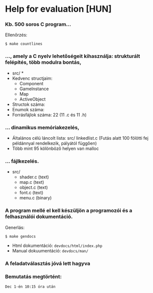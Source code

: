 # Help for evaluation [HUN]

### Kb. 500 soros C program...
Ellenőrzés:	
```
$ make countlines
```

### ..., amely a C nyelv lehetőségeit kihasználja: strukturált felépítés, több modulra bontás, 

 - src/ *
 - Kedvenc structjaim: 
   + Component
   + GameInstance
   + Map 
   + ActiveObject
 - Structok száma:
 - Enumok száma: 
 - Forrásfájlok száma: 22 (11 .c és 11 .h)

### ... dinamikus memóriakezelés,

 - Általános célú láncolt lista: src/ linkedlist.c (Futás alatt 100 fölötti fej példánnyal rendelkezik, pályától függően)
 - Több mint 95 kölönböző helyen van malloc

### ... fájlkezelés.

 - src/ 
   + shader.c (text)
   + map.c (text)
   + object.c (text)
   + font.c (text)
   + menu.c (binary)
   
### A program mellé el kell készüljön a programozói és a felhasználói dokumentáció.

Generlás:	
```
$ make gendocs
```

 - Html dokumentáció: `devdocs/html/index.php`
 - Manual dokuumentáció: `devdocs/man/`
 
### A feladatválasztás jóvá lett hagyva

### Bemutatás megtörtént: 
	Dec 1-én 10:15 óra után